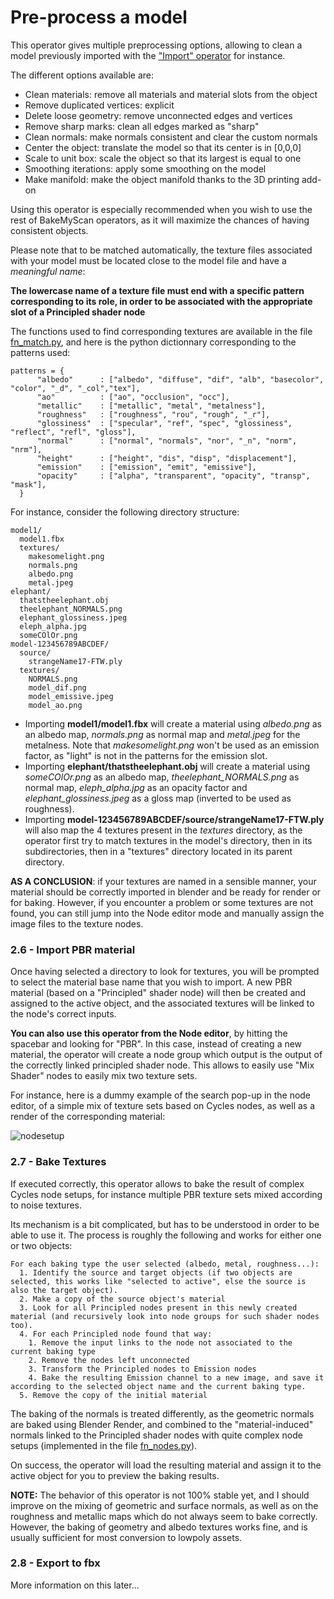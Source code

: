 # Pre-process a model

This operator gives multiple preprocessing options, allowing to clean a model previously imported with the ["Import" operator](11_import.md) for instance.

The different options available are:

* Clean materials: remove all materials and material slots from the object
* Remove duplicated vertices: explicit
* Delete loose geometry: remove unconnected edges and vertices
* Remove sharp marks: clean all edges marked as "sharp"
* Clean normals: make normals consistent and clear the custom normals
* Center the object: translate the model so that its center is in [0,0,0]
* Scale to unit box: scale the object so that its largest is equal to one
* Smoothing iterations: apply some smoothing on the model
* Make manifold: make the object manifold thanks to the 3D printing add-on

Using this operator is especially recommended when you wish to use the rest of BakeMyScan operators, as it will maximize the chances of having consistent objects.



Please note that to be matched automatically, the texture files associated with your model must be located close to the model file and have a *meaningful name*:

**The lowercase name of a texture file must end with a specific pattern corresponding to its role, in order to be associated with the appropriate slot of a Principled shader node**

The functions used to find corresponding textures are available in the file [fn_match.py](https://github.com/norgeotloic/BakeMyScan/blob/master/scripts/src/fn_match.py), and here is the python dictionnary corresponding to the patterns used:

```
patterns = {
      "albedo"      : ["albedo", "diffuse", "dif", "alb", "basecolor", "color", "_d", "_col","tex"],
      "ao"          : ["ao", "occlusion", "occ"],
      "metallic"    : ["metallic", "metal", "metalness"],
      "roughness"   : ["roughness", "rou", "rough", "_r"],
      "glossiness"  : ["specular", "ref", "spec", "glossiness", "reflect", "refl", "gloss"],
      "normal"      : ["normal", "normals", "nor", "_n", "norm", "nrm"],
      "height"      : ["height", "dis", "disp", "displacement"],
      "emission"    : ["emission", "emit", "emissive"],
      "opacity"     : ["alpha", "transparent", "opacity", "transp", "mask"],
  }
```

For instance, consider the following directory structure:

```
model1/
  model1.fbx
  textures/
    makesomelight.png
    normals.png
    albedo.png
    metal.jpeg
elephant/
  thatstheelephant.obj
  theelephant_NORMALS.png
  elephant_glossiness.jpeg
  eleph_alpha.jpg
  someCOlOr.png
model-123456789ABCDEF/
  source/
    strangeName17-FTW.ply
  textures/
    NORMALS.png
    model_dif.png
    model_emissive.jpeg
    model_ao.png
```

* Importing **model1/model1.fbx** will create a material using *albedo.png* as an albedo map, *normals.png* as normal map and *metal.jpeg* for the metalness. Note that *makesomelight.png* won't be used as an emission factor, as "light" is not in the patterns for the emission slot.
* Importing **elephant/thatstheelephant.obj** will create a material using *someCOlOr.png* as an albedo map, *theelephant_NORMALS.png* as normal map, *eleph_alpha.jpg* as an opacity factor and *elephant_glossiness.jpeg* as a gloss map (inverted to be used as roughness).
* Importing **model-123456789ABCDEF/source/strangeName17-FTW.ply** will also map the 4 textures present in the *textures* directory, as the operator first try to match textures in the model's directory, then in its subdirectories, then in a "textures" directory located in its parent directory.

**AS A CONCLUSION**: if your textures are named in a sensible manner, your material should be correctly imported in blender and be ready for render or for baking. However, if you encounter a problem or some textures are not found, you can still jump into the Node editor mode and manually assign the image files to the texture nodes.








### 2.6 - Import PBR material

Once having selected a directory to look for textures, you will be prompted to select the material base name that you wish to import. A new PBR material (based on a "Principled" shader node) will then be created and assigned to the active object, and the associated textures will be linked to the node's correct inputs.

**You can also use this operator from the Node editor**, by hitting the spacebar and looking for "PBR". In this case, instead of creating a new material, the operator will create a node group which output is the output of the correctly linked principled shader node. This allows to easily use "Mix Shader" nodes to easily mix two texture sets.

For instance, here is a dummy example of the search pop-up in the node editor, of a simple mix of texture sets based on Cycles nodes, as well as a render of the corresponding material:

![nodesetup](https://user-images.githubusercontent.com/37718992/46110739-e72d2580-c1e4-11e8-8375-e9a095be04b2.jpg)

### 2.7 - Bake Textures

If executed correctly, this operator allows to bake the result of complex Cycles node setups, for instance multiple PBR texture sets mixed according to noise textures.

Its mechanism is a bit complicated, but has to be understood in order to be able to use it. The process is roughly the following and works for either one or two objects:

```
For each baking type the user selected (albedo, metal, roughness...):
  1. Identify the source and target objects (if two objects are selected, this works like "selected to active", else the source is also the target object).
  2. Make a copy of the source object's material
  3. Look for all Principled nodes present in this newly created material (and recursively look into node groups for such shader nodes too).
  4. For each Principled node found that way:
    1. Remove the input links to the node not associated to the current baking type
    2. Remove the nodes left unconnected
    3. Transform the Principled nodes to Emission nodes
    4. Bake the resulting Emission channel to a new image, and save it according to the selected object name and the current baking type.
  5. Remove the copy of the initial material
```

The baking of the normals is treated differently, as the geometric normals are baked using Blender Render, and combined to the "material-induced" normals linked to the Principled shader nodes with quite complex node setups (implemented in the file [fn_nodes.py](https://github.com/norgeotloic/BakeMyScan/blob/master/src/fn_nodes.py)).

On success, the operator will load the resulting material and assign it to the active object for you to preview the baking results.

**NOTE:** The behavior of this operator is not 100% stable yet, and I should improve on the mixing of geometric and surface normals, as well as on the roughness and metallic maps which do not always seem to bake correctly. However, the baking of geometry and albedo textures works fine, and is usually sufficient for most conversion to lowpoly assets.

### 2.8 - Export to fbx

More information on this later...
